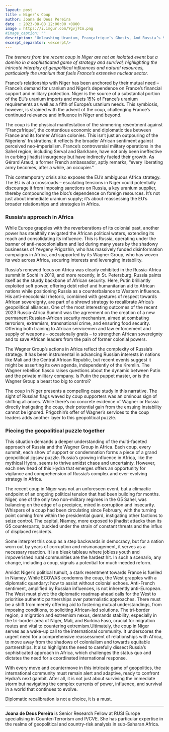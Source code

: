 ```yaml
---
layout: post
title : Niger’s Coup
author: Joana de Deus Pereira
date  : 2023-08-08 12:00:00 +0800
image : https://i.imgur.com/Ygvj7Cm.png
#image_caption: ""
description: "Unleashing Uranium, Françafrique’s Ghosts, And Russia’s Shadow"
excerpt_separator: <excerpt/>
---
```


_The tremors from the recent coup in Niger are not an isolated event but a domino in a sophisticated game of strategy and survival, highlighting the intricate interplay of geopolitical influences and natural resources, particularly the uranium that fuels France’s extensive nuclear sector._

<excerpt/>

France’s relationship with Niger has been anchored by their mutual need – France’s demand for uranium and Niger’s dependence on France’s financial support and military protection. Niger is the source of a substantial portion of the EU’s uranium imports and meets 15% of France’s uranium requirements as well as a fifth of Europe’s uranium needs. This symbiosis, however, is strained with the advent of the coup, challenging France’s continued relevance and influence in Niger and beyond.

The coup is the physical manifestation of the simmering resentment against “Françafrique”, the contentious economic and diplomatic ties between France and its former African colonies. This isn’t just an outpouring of the Nigeriens’ frustrations; it reflects the broader African sentiment against perceived neo-imperialism. France’s controversial military operations in the Sahel region, including Serval and Barkhane, have not only been ineffective in curbing jihadist insurgency but have indirectly fueled their growth. As Gérard Araud, a former French ambassador, aptly remarks, “every liberating army becomes, after a while, an occupier.”

This contemporary crisis also exposes the EU’s ambiguous Africa strategy. The EU is at a crossroads – escalating tensions in Niger could potentially discourage it from imposing sanctions on Russia, a key uranium supplier, thereby compounding the bloc’s dependence on foreign resources. It’s not just about immediate uranium supply; it’s about reassessing the EU’s broader relationships and strategies in Africa.


### Russia’s approach in Africa

While Europe grapples with the reverberations of its colonial past, another power has stealthily navigated the African political waters, extending its reach and consolidating its influence. This is Russia, operating under the banner of anti-neocolonialism and led during many years by the shadowy businesses of Yevgeny Prigozhin, who has massively funded disinformation campaigns in Africa, and supported by its Wagner Group, who has woven its web across Africa, securing interests and leveraging instability.

Russia’s renewed focus on Africa was clearly exhibited in the Russia-Africa summit in Sochi in 2019, and more recently, in St. Petersburg. Russia paints itself as the sturdy backbone of African security. Here, Putin brilliantly exploited soft power, offering debt relief and humanitarian aid to African nations while positioning Russia as a counterbalance to Western influence. His anti-neocolonial rhetoric, combined with gestures of respect towards African sovereignty, are part of a shrewd strategy to recalibrate Africa’s geopolitical alliances. One of the most interesting outcomes of the recent 2023 Russia-Africa Summit was the agreement on the creation of a new permanent Russian-African security mechanism, aimed at combating terrorism, extremism, transnational crime, and ensuring food security. Offering both training to African servicemen and law enforcement and supply of weapons – occasionally gratis – to strengthen African sovereignty and to save African leaders from the pain of former colonial powers.

The Wagner Group’s actions in Africa reflect the complexity of Russia’s strategy. It has been instrumental in advancing Russian interests in nations like Mali and the Central African Republic, but recent events suggest it might be asserting its own agenda, independently of the Kremlin. The Wagner rebellion fiasco raises questions about the dynamic between Putin and the private military company. Is Putin the puppet master, or is the Wagner Group a beast too big to control?

The coup in Niger presents a compelling case study in this narrative. The sight of Russian flags waved by coup supporters was an ominous sign of shifting alliances. While there’s no concrete evidence of Wagner or Russia directly instigating the coup, their potential gain from the ensuing instability cannot be ignored. Prigozhin’s offer of Wagner’s services to the coup leaders adds another layer to this geopolitical puzzle.


### Piecing the geopolitical puzzle together

This situation demands a deeper understanding of the multi-faceted approach of Russia and the Wagner Group in Africa. Each coup, every summit, each show of support or condemnation forms a piece of a grand geopolitical jigsaw puzzle. Russia’s growing influence in Africa, like the mythical Hydra, seems to thrive amidst chaos and uncertainty. However, each new head of this Hydra that emerges offers an opportunity for vigilance and comprehension of Russia’s complex and ever-evolving strategy in Africa.

The recent coup in Niger was not an unforeseen event, but a climactic endpoint of an ongoing political tension that had been building for months. Niger, one of the only two non-military regimes in the G5 Sahel, was balancing on the edge of a precipice, mired in corruption and insecurity. Whispers of a coup had been circulating since February, with the turning point coming from within the presidential guard, instigating other factions to seize control. The capital, Niamey, more exposed to jihadist attacks than its G5 counterparts, buckled under the strain of constant threats and the influx of displaced residents.

Some interpret this coup as a step backwards in democracy, but for a nation worn out by years of corruption and mismanagement, it serves as a necessary reaction. It is a bleak tableau where jobless youth and impoverished rural communities are the hardest hit. In such a scenario, any change, including a coup, signals a potential for much-needed reform.

Amidst Niger’s political tumult, a stark resentment towards France is fuelled in Niamey. While ECOWAS condemns the coup, the West grapples with a diplomatic quandary: how to assist without colonial echoes. Anti-French sentiment, amplified by Russian influences, is not inherently anti-European. The West must pivot: the diplomatic roadmap ahead calls for the West to prioritise authentic partnerships over paternalistic approaches. There must be a shift from merely offering aid to fostering mutual understandings, from imposing conditions, to soliciting African-led solutions. The tri-border region, a migration and extremism nexus, demands stability, especially in the tri-border area of Niger, Mali, and Burkina Faso, crucial for migration routes and vital to countering extremism.Ultimately, the coup in Niger serves as a wake-up call to the international community. It underscores the urgent need for a comprehensive reassessment of relationships with Africa, to move away from the shadows of colonialism and towards equitable partnerships. It also highlights the need to carefully dissect Russia’s sophisticated approach in Africa, which challenges the status quo and dictates the need for a coordinated international response.

With every move and countermove in this intricate game of geopolitics, the international community must remain alert and adaptive, ready to confront Hydra’s next gambit. After all, it is not just about surviving the immediate storm but navigating the complex currents of power, influence, and survival in a world that continues to evolve.

Diplomatic recalibration is not a choice, it is a must.

---

__Joana de Deus Pereira__ is Senior Research Fellow at RUSI Europe specialising in Counter-Terrorism and P/CVE. She has particular expertise in the realms of geopolitical and country-risk analysis in sub-Saharan Africa.
